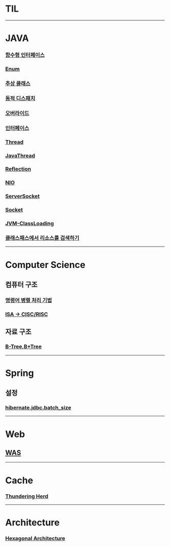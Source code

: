 # TIL

---
# JAVA

### [함수형 인터페이스](./240626/FunctionalInterface.md)
### [Enum](./240626/Enum.md)
### [추상 클래스](./240627/AbstractClass.md)
### [동적 디스패치](./240627/DynamicDipatch.md)
### [오버라이드](./240628/Override.md)
### [인터페이스](./240628/Interface.md)
### [Thread](./240629/Thread.md)
### [JavaThread](./240701/JavaThread.md)
### [Reflection](./240704/reflection.md)
### [NIO](./240701/nio.md)
### [ServerSocket](./240701/ServerSocket.md)
### [Socket](./240702/Socket.md)
### [JVM-ClassLoading](./240702/JVM-ClassLoading.md)
### [클래스패스에서 리소스를 검색하기](./240703/classpath-resource.md)
---
# Computer Science
## 컴퓨터 구조
### [명령어 병렬 처리 기법](./240629/ILP.md)
### [ISA -> CISC/RISC](./240629/ISA.md)

## 자료 구조
### [B-Tree,B+Tree](./240630/B-Tree,B+Tree.md)
---
# Spring
## 설정
### [hibernate.jdbc.batch_size](./240630/hibernate.jdbc.batch_size.md)
---
# Web
## [WAS](./docs/WAS.md)
---
# Cache
### [Thundering Herd](./240626/Thundering-Herd.md)

---
# Architecture
### [Hexagonal Architecture](./240630/Hexagonal-Architecture.md)